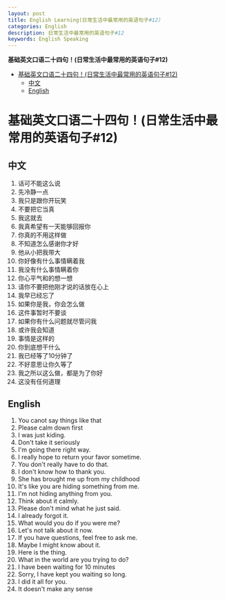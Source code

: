 ```yaml
---
layout: post
title: English Learning(日常生活中最常用的英语句子#12)
categories: English
description: 日常生活中最常用的英语句子#12
keywords: English Speaking
---
```


<!-- START doctoc generated TOC please keep comment here to allow auto update -->
<!-- DON'T EDIT THIS SECTION, INSTEAD RE-RUN doctoc TO UPDATE -->
**基础英文口语二十四句！(日常生活中最常用的英语句子#12)**

- [基础英文口语二十四句！(日常生活中最常用的英语句子#12)](#%E5%9F%BA%E7%A1%80%E8%8B%B1%E6%96%87%E5%8F%A3%E8%AF%AD%E4%BA%8C%E5%8D%81%E5%9B%9B%E5%8F%A5%E6%97%A5%E5%B8%B8%E7%94%9F%E6%B4%BB%E4%B8%AD%E6%9C%80%E5%B8%B8%E7%94%A8%E7%9A%84%E8%8B%B1%E8%AF%AD%E5%8F%A5%E5%AD%9012)
  - [中文](#%E4%B8%AD%E6%96%87)
  - [English](#english)

<!-- END doctoc generated TOC please keep comment here to allow auto update -->

# 基础英文口语二十四句！(日常生活中最常用的英语句子#12)

## 中文
1. 话可不能这么说
2. 先冷静一点
3. 我只是跟你开玩笑
4. 不要把它当真
5. 我这就去
6. 我真希望有一天能够回报你
7. 你真的不用这样做
8. 不知道怎么感谢你才好
9.  他从小把我带大
10. 你好像有什么事情瞒着我
11. 我没有什么事情瞒着你
12. 你心平气和的想一想
13. 请你不要把他刚才说的话放在心上
14. 我早已经忘了
15. 如果你是我，你会怎么做
16. 这件事暂时不要谈
17. 如果你有什么问题就尽管问我
18. 或许我会知道
19. 事情是这样的
20. 你到底想干什么
21. 我已经等了10分钟了
22. 不好意思让你久等了
23. 我之所以这么做，都是为了你好
24. 这没有任何道理

## English
1. You canot say things like that
2.  Please calm down first
3.  I was just kiding.
4.  Don't take it seriously
5.  I'm going there right way.
6.  I really hope to return your favor sometime.
7.  You don't really have to do that.
8.  I don't know how to thank you.
9.  She has brought me up from my childhood
10. It's like you are hiding something from me.
11. I'm not hiding anything from you.
12. Think about it calmly.
13. Please don't mind what he just said.
14. I already forgot it.
15. What would you do if you were me?
16. Let's not talk about it now.
17. If you have questions, feel free to ask me.
18. Maybe I might know about it.
19. Here is the thing.
20. What in the world are you trying to do?
21. I have been waiting for 10 minutes
22. Sorry, I have kept you waiting so long.
23. I did it all for you.
24. It doesn't make any sense